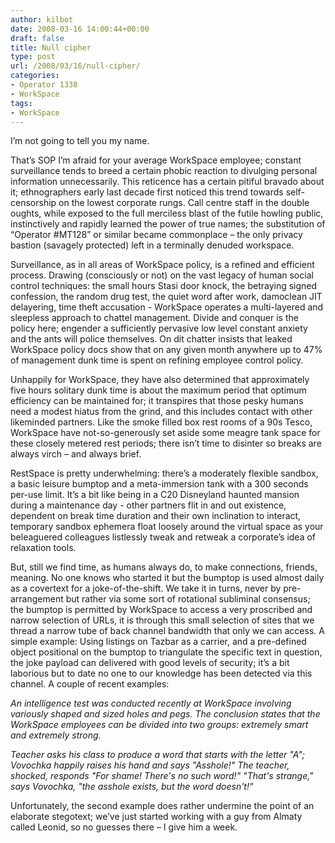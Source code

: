 ```yaml
---
author: kilbot
date: 2008-03-16 14:00:44+00:00
draft: false
title: Null cipher
type: post
url: /2008/03/16/null-cipher/
categories:
- Operator 1338
- WorkSpace
tags:
- WorkSpace
---
```


I’m not going to tell you my name. 

That’s SOP I’m afraid for your average WorkSpace employee; constant surveillance tends to breed a certain phobic reaction to divulging personal information unnecessarily. This reticence has a certain pitiful bravado about it; ethnographers early last decade first noticed this trend towards self-censorship on the lowest corporate rungs. Call centre staff in the double oughts, while exposed to the full merciless blast of the futile howling public, instinctively and rapidly learned the power of true names; the substitution of “Operator #MT128” or similar became commonplace – the only privacy bastion (savagely protected) left in a terminally denuded workspace.

Surveillance, as in all areas of WorkSpace policy, is a refined and efficient process. Drawing (consciously or not) on the vast legacy of human social control techniques: the small hours Stasi door knock, the betraying signed confession, the random drug test, the quiet word after work, damoclean JIT delayering, time theft accusation - WorkSpace operates a multi-layered and sleepless approach to chattel management. Divide and conquer is the policy here; engender a sufficiently pervasive low level constant anxiety and the ants will police themselves. On dit chatter insists that leaked WorkSpace policy docs show that on any given month anywhere up to 47% of management dunk time is spent on refining employee control policy.

Unhappily for WorkSpace, they have also determined that approximately five hours solitary dunk time is about the maximum period that optimum efficiency can be maintained for; it transpires that those pesky humans need a modest hiatus from the grind, and this includes contact with other likeminded partners. Like the smoke filled box rest rooms of a 90s Tesco, WorkSpace have not-so-generously set aside some meagre tank space for these closely metered rest periods; there isn’t time to disinter so breaks are always virch – and always brief.

RestSpace is pretty underwhelming: there’s a moderately flexible sandbox, a basic leisure bumptop and a meta-immersion tank with a 300 seconds per-use limit. It’s a bit like being in a C20 Disneyland haunted mansion during a maintenance day - other partners flit in and out existence, dependent on break time duration and their own inclination to interact, temporary sandbox ephemera float loosely around the virtual space as your beleaguered colleagues listlessly tweak and retweak a corporate’s idea of relaxation tools. 

But, still we find time, as humans always do, to make connections, friends, meaning. No one knows who started it but the bumptop is used almost daily as a covertext for a joke-of-the-shift. We take it in turns, never by pre-arrangement but rather via some sort of rotational subliminal consensus; the bumptop is permitted by WorkSpace to access a very proscribed and narrow selection of URLs, it is through this small selection of sites that we thread a narrow tube of back channel bandwidth that only we can access. A simple example: Using listings on Tazbar as a carrier, and a pre-defined object positional on the bumptop to triangulate the specific text in question, the joke payload can delivered with good levels of security; it’s a bit laborious but to date no one to our knowledge has been detected via this channel. A couple of recent examples:

_An intelligence test was conducted recently at WorkSpace involving variously shaped and sized holes and pegs. The conclusion states that the WorkSpace employees can be divided into two groups: extremely smart and extremely strong._

_Teacher asks his class to produce a word that starts with the letter "A"; Vovochka happily raises his hand and says "Asshole!" The teacher, shocked, responds "For shame! There's no such word!" "That's strange," says Vovochka, "the asshole exists, but the word doesn't!"_
 

Unfortunately, the second example does rather undermine the point of an elaborate stegotext; we’ve just started working with a guy from Almaty called Leonid, so no guesses there – I give him a week.

 
